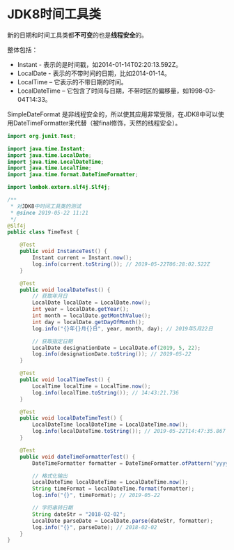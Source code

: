 # JDK8时间工具类

新的日期和时间工具类都**不可变**的也是**线程安全**的。

整体包括：

- Instant - 表示的是时间戳，如2014-01-14T02:20:13.592Z。
- LocalDate - 表示的不带时间的日期，比如2014-01-14。
- LocalTime – 它表示的不带日期的时间。
- LocalDateTime – 它包含了时间与日期，不带时区的偏移量，如1998-03-04T14:33。

SimpleDateFormat 是非线程安全的，所以使其应用非常受限，在JDK8中可以使用DateTimeFormatter来代替（被final修饰，天然的线程安全）。

```java
import org.junit.Test;

import java.time.Instant;
import java.time.LocalDate;
import java.time.LocalDateTime;
import java.time.LocalTime;
import java.time.format.DateTimeFormatter;

import lombok.extern.slf4j.Slf4j;

/**
 * 对JDK8中时间工具类的测试
 * @since 2019-05-22 11:21
 */
@Slf4j
public class TimeTest {

    @Test
    public void InstanceTest() {
        Instant current = Instant.now();
        log.info(current.toString()); // 2019-05-22T06:28:02.522Z
    }

    @Test
    public void localDateTest() {
        // 获取年月日
        LocalDate localDate = LocalDate.now();
        int year = localDate.getYear();
        int month = localDate.getMonthValue();
        int day = localDate.getDayOfMonth();
        log.info("{}年{}月{}日", year, month, day); // 2019年5月22日

        // 获取指定日期
        LocalDate designationDate = LocalDate.of(2019, 5, 22);
        log.info(designationDate.toString()); // 2019-05-22
    }

    @Test
    public void localTimeTest() {
        LocalTime localTime = LocalTime.now();
        log.info(localTime.toString()); // 14:43:21.736
    }

    @Test
    public void localDateTimeTest() {
        LocalDateTime localDateTime = LocalDateTime.now();
        log.info(localDateTime.toString()); // 2019-05-22T14:47:35.867
    }

    @Test
    public void dateTimeFormatterTest() {
        DateTimeFormatter formatter = DateTimeFormatter.ofPattern("yyyy-MM-dd");

        // 格式化输出
        LocalDateTime localDateTime = LocalDateTime.now();
        String timeFormat = localDateTime.format(formatter);
        log.info("{}", timeFormat); // 2019-05-22

        // 字符串转日期
        String dateStr = "2018-02-02";
        LocalDate parseDate = LocalDate.parse(dateStr, formatter);
        log.info("{}", parseDate); // 2018-02-02
    }
}
```

